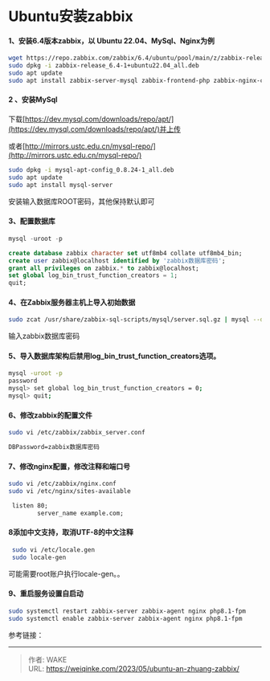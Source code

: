 # Ubuntu安装zabbix


#### 1、安装6.4版本zabbix，以 Ubuntu 22.04、MySql、Nginx为例

<!--more-->

```Bash
wget https://repo.zabbix.com/zabbix/6.4/ubuntu/pool/main/z/zabbix-release/zabbix-release_6.4-1+ubuntu22.04_all.deb
sudo dpkg -i zabbix-release_6.4-1+ubuntu22.04_all.deb
sudo apt update
sudo apt install zabbix-server-mysql zabbix-frontend-php zabbix-nginx-conf zabbix-sql-scripts zabbix-agent
```

#### 2 、安装MySql

下载[https://dev.mysql.com/downloads/repo/apt/](https://dev.mysql.com/downloads/repo/apt/)并上传

或者[http://mirrors.ustc.edu.cn/mysql-repo/](http://mirrors.ustc.edu.cn/mysql-repo/)

```Bash
sudo dpkg -i mysql-apt-config_0.8.24-1_all.deb
sudo apt update
sudo apt install mysql-server
```

安装输入数据库ROOT密码，其他保持默认即可

#### 3、配置数据库

```SQL
mysql -uroot -p

create database zabbix character set utf8mb4 collate utf8mb4_bin;
create user zabbix@localhost identified by 'zabbix数据库密码';
grant all privileges on zabbix.* to zabbix@localhost;
set global log_bin_trust_function_creators = 1;
quit;
```

#### 4、在Zabbix服务器主机上导入初始数据

```Bash
sudo zcat /usr/share/zabbix-sql-scripts/mysql/server.sql.gz | mysql --default-character-set=utf8mb4 -uzabbix -p zabbix
```

输入zabbix数据库密码

#### 5、导入数据库架构后禁用log_bin_trust_function_creators选项。

```Bash
mysql -uroot -p
password
mysql> set global log_bin_trust_function_creators = 0;
mysql> quit;
```

#### 6、修改zabbix的配置文件

```Bash
sudo vi /etc/zabbix/zabbix_server.conf
```

```XML
DBPassword=zabbix数据库密码
```

#### 7、修改nginx配置，修改注释和端口号

```Bash
sudo vi /etc/zabbix/nginx.conf
sudo vi /etc/nginx/sites-available
```

```XML
 listen 80;
        server_name example.com;
```

#### 8添加中文支持，取消UTF-8的中文注释

```Bash
 sudo vi /etc/locale.gen 
 sudo locale-gen
```

可能需要root账户执行locale-gen。。

#### 9、重启服务设置自启动

```Bash
sudo systemctl restart zabbix-server zabbix-agent nginx php8.1-fpm
sudo systemctl enable zabbix-server zabbix-agent nginx php8.1-fpm
```

参考链接：





---

> 作者: WAKE  
> URL: https://weiqinke.com/2023/05/ubuntu-an-zhuang-zabbix/  

